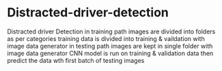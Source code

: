 # Distracted-driver-detection
Distracted driver Detection
in training path images are divided into folders as per categories
training data is divided into training & vaildation with image data generator
in testing path images are kept in single folder with image data generator
CNN model is run on training & validation data
then predict the data wth first batch of testing images

